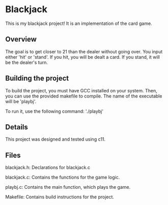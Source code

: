 # Blackjack

This is my blackjack project! It is an implementation of the card game.


## Overview

The goal is to get closer to 21 than the dealer without going over. You input either 'hit' or 'stand'. If you hit, you will be dealt a card. If you stand, it will be the dealer's turn.


## Building the project

To build the project, you must have GCC installed on your system. Then, you can use the provided makefile to compile. The name of the executable will be 'playbj'.

To run it, use the following command: './playbj'

 
## Details

This project was designed and tested using c11. 


## Files

blackjack.h: Declarations for blackjack.c

blackjack.c: Contains the functions for the game logic.

playbj.c: Contains the main function, which plays the game.

Makefile: Contains build instructions for the project.
